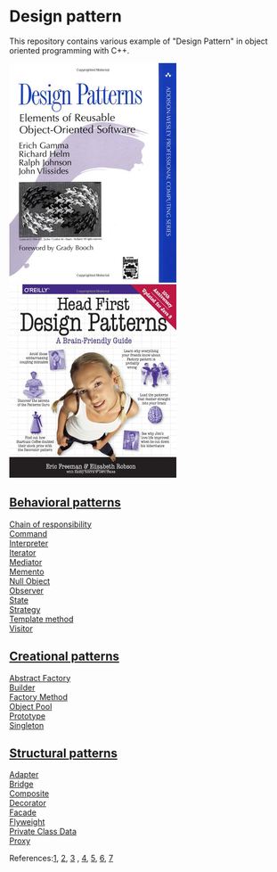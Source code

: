 # Design pattern
This repository contains various example of "Design Pattern" in object oriented programming with C++.

![Design_Patterns._Elements_of_Reusable_Object-Oriented_Software](images/Design_Patterns._Elements_of_Reusable_Object-Oriented_Software.jpg)
![Head_First_Design_Patterns_(A_Brain_Friendly_Guide)](images/Head_First_Design_Patterns_(A_Brain_Friendly_Guide).jpg)





## [Behavioral patterns](src/Behavioral)  

[Chain of responsibility](src/Behavioral/ChainOfResponsibility)  
[Command](src/Behavioral/Command)  
[Interpreter](#)  
[Iterator](src/Behavioral/Iterator)  
[Mediator](src/Behavioral/Mediator)  
[Memento](src/Behavioral/Memento)  
[Null Object](src/Behavioral/NullObject)  
[Observer](src/Behavioral/Observer)  
[State](src/Behavioral/State)  
[Strategy](src/Behavioral/Strategy)  
[Template method](src/Behavioral/TemplateMethod)  
[Visitor](src/Behavioral/Visitor)  

## [Creational patterns](src/Creational/)

[Abstract Factory](src/Creational/AbstractFactoryMethod)  
[Builder](#)  
[Factory Method](src/Creational/FactoryMethod)  
[Object Pool](#)  
[Prototype](#)  
[Singleton](src/Creational/Singleton)  


## [Structural patterns](src/Structural)  
[Adapter](src/Structural/Adapter)  
[Bridge](src/Structural/Bridge)  
[Composite](#)  
[Decorator](src/Structural/Decorator)  
[Facade](src/Structural/Facade)  
[Flyweight](src/Structural/Flyweight)  
[Private Class Data](#)  
[Proxy](src/Structural/Proxy)  

References:[1](https://www.amazon.de/Patterns-Elements-Reusable-Object-Oriented-Software/dp/0201633612/ref=asc_df_0201633612/), 
	[2](https://www.amazon.de/First-Design-Patterns-Brain-Friendly/dp/0596007124/ref=asc_df_0596007124/), 
	[3](https://en.wikibooks.org/wiki/C%2B%2B_Programming/Code/Design_Patterns) , 
	[4](https://sourcemaking.com/design_patterns/), 
	[5](https://cpppatterns.com/), 
	[6](https://www.youtube.com/playlist?list=PLrhzvIcii6GNjpARdnO4ueTUAVR9eMBpc),
	[7](https://www.bogotobogo.com/DesignPatterns/)




